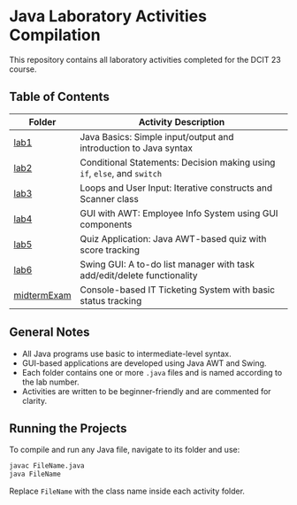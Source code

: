 # Java Laboratory Activities Compilation

This repository contains all laboratory activities completed for the DCIT 23 course.

## Table of Contents

| Folder                      | Activity Description                                                     |
| --------------------------- | ------------------------------------------------------------------------ |
| [lab1](lab1/)               | Java Basics: Simple input/output and introduction to Java syntax         |
| [lab2](lab2/)               | Conditional Statements: Decision making using `if`, `else`, and `switch` |
| [lab3](lab3/)               | Loops and User Input: Iterative constructs and Scanner class             |
| [lab4](lab4/)               | GUI with AWT: Employee Info System using GUI components                  |
| [lab5](lab5/)               | Quiz Application: Java AWT-based quiz with score tracking                |
| [lab6](lab6/)               | Swing GUI: A to-do list manager with task add/edit/delete functionality  |
| [midtermExam](midtermExam/) | Console-based IT Ticketing System with basic status tracking             |

## General Notes

* All Java programs use basic to intermediate-level syntax.
* GUI-based applications are developed using Java AWT and Swing.
* Each folder contains one or more `.java` files and is named according to the lab number.
* Activities are written to be beginner-friendly and are commented for clarity.

## Running the Projects

To compile and run any Java file, navigate to its folder and use:

```bash
javac FileName.java
java FileName
```

Replace `FileName` with the class name inside each activity folder.



